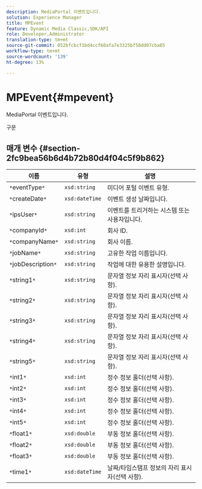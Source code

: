 ```yaml
---
description: MediaPortal 이벤트입니다.
solution: Experience Manager
title: MPEvent
feature: Dynamic Media Classic,SDK/API
role: Developer,Administrator
translation-type: tm+mt
source-git-commit: 052bfcbcf1bd4ccf60afa7e3325bf58dd07cba85
workflow-type: tm+mt
source-wordcount: '139'
ht-degree: 13%

---
```



# MPEvent{#mpevent}

MediaPortal 이벤트입니다.

구문

## 매개 변수 {#section-2fc9bea56b6d4b72b80d4f04c5f9b862}

| 이름 | 유형 | 설명 |
|---|---|---|
| `*`eventType`*` | `xsd:string` | 미디어 포털 이벤트 유형. |
| `*`createDate`*` | `xsd:dateTime` | 이벤트 생성 날짜입니다. |
| `*`ipsUser`*` | `xsd:string` | 이벤트를 트리거하는 시스템 또는 사용자입니다. |
| `*`companyId`*` | `xsd:int` | 회사 ID. |
| `*`companyName`*` | `xsd:string` | 회사 이름. |
| `*`jobName`*` | `xsd:string` | 고유한 작업 이름입니다. |
| `*`jobDescription`*` | `xsd:string` | 작업에 대한 유용한 설명입니다. |
| `*`string1`*` | `xsd:string` | 문자열 정보 자리 표시자(선택 사항). |
| `*`string2`*` | `xsd:string` | 문자열 정보 자리 표시자(선택 사항). |
| `*`string3`*` | `xsd:string` | 문자열 정보 자리 표시자(선택 사항). |
| `*`string4`*` | `xsd:string` | 문자열 정보 자리 표시자(선택 사항). |
| `*`string5`*` | `xsd:string` | 문자열 정보 자리 표시자(선택 사항). |
| `*`int1`*` | `xsd:int` | 정수 정보 홀더(선택 사항). |
| `*`int2`*` | `xsd:int` | 정수 정보 홀더(선택 사항). |
| `*`int3`*` | `xsd:int` | 정수 정보 홀더(선택 사항). |
| `*`int4`*` | `xsd:int` | 정수 정보 홀더(선택 사항). |
| `*`int5`*` | `xsd:int` | 정수 정보 홀더(선택 사항). |
| `*`float1`*` | `xsd:double` | 부동 정보 홀더(선택 사항). |
| `*`float2`*` | `xsd:double` | 부동 정보 홀더(선택 사항). |
| `*`float3`*` | `xsd:double` | 부동 정보 홀더(선택 사항). |
| `*`time1`*` | `xsd:dateTime` | 날짜/타임스탬프 정보의 자리 표시자(선택 사항). |

